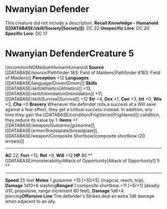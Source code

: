 ﻿---
ac: '22'
alignment: NG
all_resistance: null
burrow_speed: null
charisma: '+0'
climb_speed: null
constitution: '+3'
creature_ability:
- Attack of Opportunity
- Bravery
- Offensive Line
creature_family: null
dexterity: '+1'
element: null
fly_speed: null
fortitude: '+15'
hp: '80'
id: '2089'
immunity: null
intelligence: '+0'
land_speed: '25'
language:
- '[[DATABASE/language/Drooni|Drooni]]'
level: '5'
max_speed: '25'
name: Nwanyian Defender
perception: '+12'
rarity: Uncommon
reflex: '+9'
resistance: null
rus_type_level: null
sense: null
size: Medium
skill:
- '[[DATABASE/skill/Athletics|Athletics]] +13'
- '[[DATABASE/skill/Intimidation|Intimidation]] +11'
- '[[DATABASE/skill/Survival|Survival]] +12'
source: '[[DATABASE/source/Pathfinder 183. Field of Maidens|Pathfinder #183: Field
  of Maidens]]'
speed:
- 25 feet
spell: null
strength: '+4'
strength_req: '4'
strongest_save:
- Fortitude
swim_speed: null
trait:
- '[[DATABASE/trait/Human|Human]]'
- '[[DATABASE/trait/Humanoid|Humanoid]]'
- '[[DATABASE/trait/Uncommon|Uncommon]]'
type: Creature
vision: null
weakest_save:
- Reflex
weakness: null
will: '+12'
wisdom: '+3'

---
# Nwanyian Defender

This creature did not include a description.
**Recall Knowledge - Humanoid ([[DATABASE/skill/Society|Society]])**: DC 22
**Unspecific Lore**: DC 20
**Specific Lore**: DC 17

# Nwanyian Defender<span class="item-type">Creature 5</span>

<span class="trait-uncommon item-trait">Uncommon</span><span class="trait-alignment item-trait">NG</span><span class="trait-size item-trait">Medium</span><span class="item-trait">Human</span><span class="item-trait">Humanoid</span>
**Source** [[DATABASE/source/Pathfinder 183. Field of Maidens|Pathfinder #183: Field of Maidens]]
**Perception** +12
**Languages** [[DATABASE/language/Drooni|Drooni]]
**Skills** [[DATABASE/skill/Athletics|Athletics]] +13, [[DATABASE/skill/Intimidation|Intimidation]] +11, [[DATABASE/skill/Survival|Survival]] +12
**Str** +4, **Dex** +1, **Con** +3, **Int** +0, **Wis** +3, **Cha** +0
**Bravery** Whenever the defender rolls a success at a Will save against a fear effect, they get a critical success instead. In addition, any time they gain the [[DATABASE/condition/Frightened|frightened]] condition, they reduce its value by 1.
**Items** _+1 [[DATABASE/weapon/Guisarme|guisarme]]_, [[DATABASE/armor/Breastplate|breastplate]], [[DATABASE/weapon/Composite Shortbow|composite shortbow (20 arrows)]]

---
**AC** 22; **Fort** +15, **Ref** +9, **Will** +12
**HP** 80
<span class="in-box-ability">**[[DATABASE/monsterability/Attack of Opportunity|Attack of Opportunity]] <span class="action-icon">5</span> ** </span>

---
**Speed** 25 feet
<span class="in-box-ability">**Melee** <span class="action-icon">1</span> _guisarme_ +15 [+10/+5] (magical, reach, trip), **Damage** 1d10+8 slashing</span><span class="in-box-ability">**Ranged** <span class="action-icon">1</span> composite shortbow +11 [+6/+1] (deadly d10, propulsive, range increment 60 feet), **Damage** 1d6+4 piercing</span><span class="in-box-ability">**Offensive Line** The defender's Strikes deal an extra 1d6 damage when adjacent to an ally.</span>
